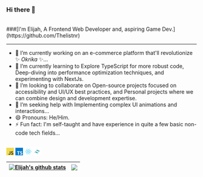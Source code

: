 ### Hi there 👋
<br />
###[I'm Elijah, A Frontend Web Developer and, aspiring Game Dev.](https://github.com/Thelistnr)
<hr/>

- 🔭 I’m currently working on an e-commerce platform that'll revolutionize ✨ _Okrika_ ✨...
- 🌱 I’m currently learning to Explore TypeScript for more robust code, Deep-diving into performance optimization techniques, and experimenting with NextJs.
- 👯 I’m looking to collaborate on Open-source projects focused on accessibility and UI/UX best practices, and Personal projects where we can combine design and development expertise.
- 🤔 I’m seeking help with Implementing complex UI animations and interactions...
- 😄 Pronouns: He/Him.
- ⚡ Fun fact: I'm self-taught and have experience in quite a few basic non-code tech fields...
<br/>
<code><img height="20" alt="javascript" src="https://raw.githubusercontent.com/github/explore/80688e429a7d4ef2fca1e82350fe8e3517d3494d/topics/javascript/javascript.png"></code>
<code><img height="20" alt="typescript" src="https://raw.githubusercontent.com/github/explore/80688e429a7d4ef2fca1e82350fe8e3517d3494d/topics/typescript/typescript.png"></code>
<code><img height="20" alt="react" src="https://raw.githubusercontent.com/github/explore/80688e429a7d4ef2fca1e82350fe8e3517d3494d/topics/react/react.png"></code>
<code><img height="20" alt="tailwind" src="https://raw.githubusercontent.com/github/explore/80688e429a7d4ef2fca1e82350fe8e3517d3494d/topics/tailwind/tailwind.png"></code>
<br/>

| <a href="https://github.com/anuraghazra/github-readme-stats"><img align="center" src="https://github-readme-stats.vercel.app/api?username=Thelistnr&show_icons=true&theme=dark&hide_border=true" alt="Elijah's github stats" /></a> | <a href="https://github.com/anuraghazra/github-readme-stats"><img align="center" src="https://github-readme-stats.vercel.app/api/top-langs/?username=Thelistnr&layout=compact&theme=dark&hide_border=true" /></a> |
| ------------- | ------------- |

<!--
**Thelistnr/Thelistnr** is a ✨ _special_ ✨ repository because its `README.md` (this file) appears on your GitHub profile.

Here are some ideas to get you started:

![Elijah's GitHub stats](https://github-readme-stats.vercel.app/api?username=Thelistnr&show_icons=true&theme=dark)
![Top Langs](https://github-readme-stats.vercel.app/api/top-langs/?username=anuraghazra&layout=compact&theme=dark)
<br />
<br />

<a href="https://twitter.com/anuraghazru">
  <img align="right" alt="Anurag Hazra | Twitter" width="21px" src="https://raw.githubusercontent.com/anuraghazra/anuraghazra/master/assets/twitter.svg" />
</a>
<a href="https://github.com/anuraghazra/github-readme-stats">
  <img height=200 align="center" src="https://github-readme-stats.vercel.app/api?username=Thelistnr&show_icons=true&theme=dark" />
</a>
<a href="https://github.com/anuraghazra/convoychat">
  <img height=200 align="center" src="https://github-readme-stats.vercel.app/api/top-langs/?username=anuraghazra&layout=compact&theme=dark&card_width=320" />
</a>

- 💬 Ask me about ...
- 📫 How to reach me: ...
-->
